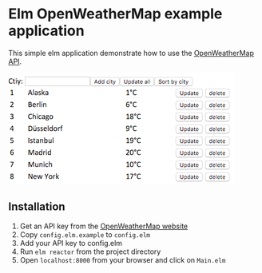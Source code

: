 # Elm OpenWeatherMap example application

This simple elm application demonstrate how to use the [OpenWeatherMap API]("http://www.openweathermap.org/api").

![Screenshot](screenshot.png)

## Installation

1. Get an API key from the [OpenWeatherMap website](http://www.openweathermap.org/appid#get)
2. Copy `config.elm.example` to `config.elm`
3. Add your API key to config.elm
4. Run `elm reactor` from the project directory
5. Open `localhost:8000` from your browser and click on `Main.elm`
